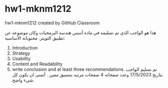# hw1-mknm1212
hw1-mknm1212 created by GitHub Classroom

هذا هو الواجب الذي تم تسليمه في مادة أسس هندسة البرمجيات وكان موضوعه عن تطبيق التويتر.
محتوياته الأساسية:
1.	Introduction 
2.	Strategy 
3.	Usability 
4.	Content and Readability
5.	write conclusion and at least three recommendations. 
تم تسليم الواجب بتاريخ 17/5/2023
وعدد صفحاته 4 صفحات مرتبه بتنسيق معين . 
أتمنى ان يكون كل شيء واضح. 
